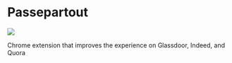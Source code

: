 # Passepartout

[![](https://storage.googleapis.com/web-dev-uploads/image/WlD8wC6g8khYWPJUsQceQkhXSlv1/UV4C4ybeBTsZt43U4xis.png)](https://chromewebstore.google.com/detail/passepartout/mfedfhknkapnmcbhakifaehclabnbdbn)

Chrome extension that improves the experience on Glassdoor, Indeed, and Quora

